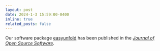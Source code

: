 ```yaml
---
layout: post
date: 2024-1-3 15:59:00-0400
inline: true
related_posts: false
---
```


Our software package [easyunfold](https://joss.theoj.org/papers/10.21105/joss.05974) has been published in the [*Journal of Open Source Software*](https://joss.theoj.org/).